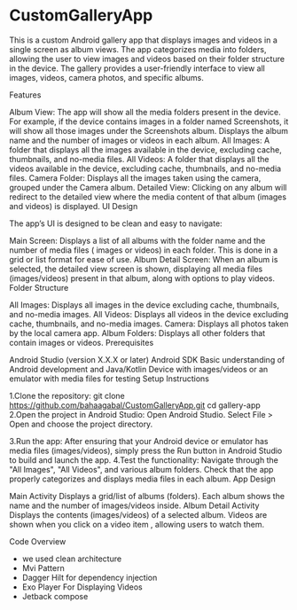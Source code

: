 # CustomGalleryApp

This is a custom Android gallery app that displays images and videos in a single screen as album
views. The app categorizes media into folders, allowing the user to view images and videos based on
their folder structure in the device. The gallery provides a user-friendly interface to view all
images, videos, camera photos, and specific albums.

Features

Album View: The app will show all the media folders present in the device.
For example, if the device contains images in a folder named Screenshots, it will show all those
images under the Screenshots album.
Displays the album name and the number of images or videos in each album.
All Images: A folder that displays all the images available in the device, excluding cache,
thumbnails, and no-media files.
All Videos: A folder that displays all the videos available in the device, excluding cache,
thumbnails, and no-media files.
Camera Folder: Displays all the images taken using the camera, grouped under the Camera album.
Detailed View: Clicking on any album will redirect to the detailed view where the media content of
that album (images and videos) is displayed.
UI Design

The app’s UI is designed to be clean and easy to navigate:

Main Screen: Displays a list of all albums with the folder name and the number of media files (
images or videos) in each folder. This is done in a grid or list format for ease of use.
Album Detail Screen: When an album is selected, the detailed view screen is shown, displaying all
media files (images/videos) present in that album, along with options to play
videos.
Folder Structure

All Images: Displays all images in the device excluding cache, thumbnails, and no-media images.
All Videos: Displays all videos in the device excluding cache, thumbnails, and no-media images.
Camera: Displays all photos taken by the local camera app.
Album Folders: Displays all other folders that contain images or videos.
Prerequisites

Android Studio (version X.X.X or later)
Android SDK
Basic understanding of Android development and Java/Kotlin
Device with images/videos or an emulator with media files for testing
Setup Instructions

1.Clone the repository:
   git clone https://github.com/bahaagabal/CustomGalleryApp.git
   cd gallery-app
2.Open the project in Android Studio:
   Open Android Studio.
   Select File > Open and choose the project directory.

3.Run the app:
After ensuring that your Android device or emulator has media files (images/videos), simply press the Run button in Android Studio to build and launch the app.
4.Test the functionality:
Navigate through the "All Images", "All Videos", and various album folders.
Check that the app properly categorizes and displays media files in each album.
App Design

Main Activity
Displays a grid/list of albums (folders).
Each album shows the name and the number of images/videos inside.
Album Detail Activity
Displays the contents (images/videos) of a selected album.
Videos are shown when you click on a video item , allowing users to watch them.

Code Overview

- we used clean architecture 
- Mvi Pattern 
- Dagger Hilt for dependency injection
- Exo Player For Displaying Videos 
- Jetback compose 

